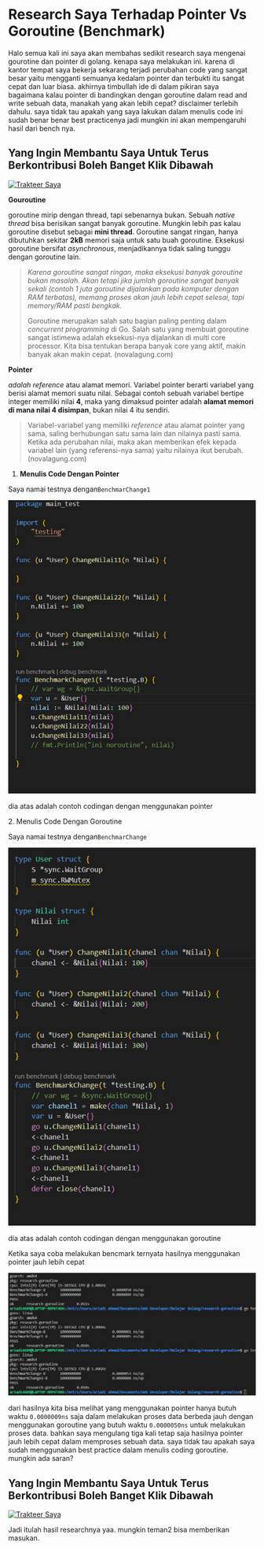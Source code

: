 # Research Saya Terhadap Pointer Vs Goroutine (Benchmark)

Halo semua kali ini saya akan membahas sedikit research saya mengenai gourotine dan pointer di golang. kenapa saya melakukan ini. karena di kantor tempat saya bekerja sekarang terjadi perubahan code yang sangat besar yaitu mengganti semuanya kedalam pointer dan terbukti itu sangat cepat dan luar biasa. akhirnya timbullah ide di dalam pikiran saya bagaimana kalau pointer di bandingkan dengan goroutine dalam read and write sebuah data, manakah yang akan lebih cepat? disclaimer terlebih dahulu. saya tidak tau apakah yang saya lakukan dalam menulis code ini sudah benar benar best practicenya jadi mungkin ini akan mempengaruhi hasil dari bench nya.

## Yang Ingin Membantu Saya Untuk Terus Berkontribusi Boleh Banget Klik Dibawah <a href="#id-8f78" id="id-8f78"></a>

[![Trakteer Saya](https://cdn.trakteer.id/images/embed/trbtn-red-5.png)](https://trakteer.id/ariadi-ahmad-28xqo/tip)



**Gouroutine**

goroutine mirip dengan thread, tapi sebenarnya bukan. Sebuah _native thread_ bisa berisikan sangat banyak goroutine. Mungkin lebih pas kalau goroutine disebut sebagai **mini thread**. Goroutine sangat ringan, hanya dibutuhkan sekitar **2kB** memori saja untuk satu buah goroutine. Eksekusi goroutine bersifat _asynchronous_, menjadikannya tidak saling tunggu dengan goroutine lain.

> _Karena goroutine sangat ringan, maka eksekusi banyak goroutine bukan masalah. Akan tetapi jika jumlah goroutine sangat banyak sekali (contoh 1 juta goroutine dijalankan pada komputer dengan RAM terbatas), memang proses akan jauh lebih cepat selesai, tapi memory/RAM pasti bengkak._
>
> Goroutine merupakan salah satu bagian paling penting dalam _concurrent programming_ di Go. Salah satu yang membuat goroutine sangat istimewa adalah eksekusi-nya dijalankan di multi core processor. Kita bisa tentukan berapa banyak core yang aktif, makin banyak akan makin cepat. (novalagung.com)

**Pointer**

_adalah reference_ atau alamat memori. Variabel pointer berarti variabel yang berisi alamat memori suatu nilai. Sebagai contoh sebuah variabel bertipe integer memiliki nilai **4**, maka yang dimaksud pointer adalah **alamat memori di mana nilai 4 disimpan**, bukan nilai 4 itu sendiri.

> Variabel-variabel yang memiliki _reference_ atau alamat pointer yang sama, saling berhubungan satu sama lain dan nilainya pasti sama. Ketika ada perubahan nilai, maka akan memberikan efek kepada variabel lain (yang referensi-nya sama) yaitu nilainya ikut berubah.(novalagung.com)

1. **Menulis Code Dengan Pointer**

Saya namai testnya dengan`BenchmarChange1`

![](<../.gitbook/assets/image (67).png>)

dia atas adalah contoh codingan dengan menggunakan pointer

2\. Menulis Code Dengan Goroutine

Saya namai testnya dengan`BenchmarChange`

![](<../.gitbook/assets/image (50).png>)

dia atas adalah contoh codingan dengan menggunakan goroutine

Ketika saya coba melakukan bencmark ternyata hasilnya menggunakan pointer jauh lebih cepat

![](<../.gitbook/assets/image (19) (1).png>)

dari hasilnya kita bisa melihat yang menggunakan pointer hanya butuh waktu `0.0000009ns` saja dalam melakukan proses data berbeda jauh dengan menggunakan goroutine yang butuh waktu `0.0000050ns` untuk melakukan proses data. bahkan saya mengulang tiga kali tetap saja hasilnya pointer jauh lebih cepat dalam memproses sebuah data. saya tidak tau apakah saya sudah menggunakan best practice dalam menulis coding goroutine. mungkin ada saran?

## Yang Ingin Membantu Saya Untuk Terus Berkontribusi Boleh Banget Klik Dibawah <a href="#id-8f78" id="id-8f78"></a>

[![Trakteer Saya](https://cdn.trakteer.id/images/embed/trbtn-red-5.png)](https://trakteer.id/ariadi-ahmad-28xqo/tip)

Jadi itulah hasil researchnya yaa. mungkin teman2 bisa memberikan masukan.

